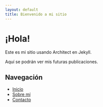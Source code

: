 ```yaml
---
layout: default
title: Bienvenido a mi sitio
---
```


# ¡Hola!

Este es mi sitio usando Architect en Jekyll.

Aquí se podrán ver mis futuras publicaciones.

## Navegación

- [Inicio](/)
- [Sobre mí](/about)
- [Contacto](/contact)
